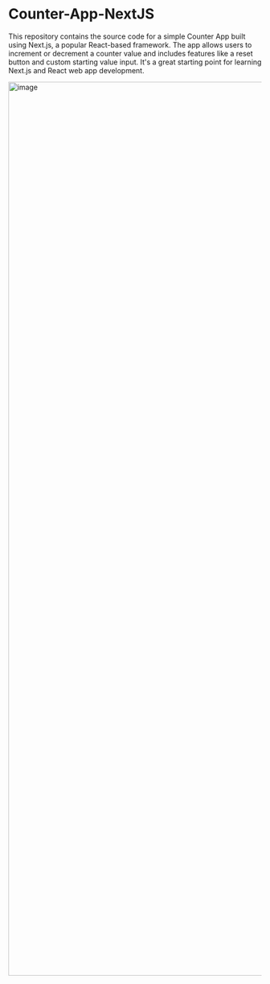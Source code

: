 # Counter-App-NextJS
This repository contains the source code for a simple Counter App built using Next.js, a popular React-based framework. The app allows users to increment or decrement a counter value and includes features like a reset button and custom starting value input. It's a great starting point for learning Next.js and React web app development.

<img width="1776" alt="image" src="https://user-images.githubusercontent.com/63906998/235284354-5838b408-1d3b-4e2f-aa6e-6f991d433f02.png">

